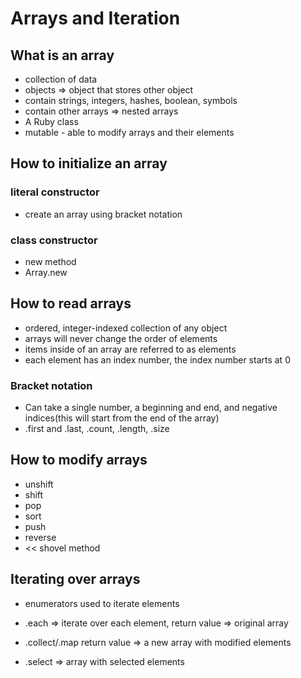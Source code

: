 # Arrays and Iteration

## What is an array

- collection of data
- objects => object that stores other object
- contain strings, integers, hashes, boolean, symbols
- contain other arrays => nested arrays
- A Ruby class
- mutable - able to modify arrays and their elements

## How to initialize an array

### literal constructor
- create an array using bracket notation 

### class constructor 
- new method
- Array.new

## How to read arrays
- ordered, integer-indexed collection of any object 
- arrays will never change the order of elements 
- items inside of an array are referred to as elements 
- each element has an index number, the index number starts at 0

### Bracket notation
- Can take a single number, a beginning and end, and negative indices(this will start from the end of the array)
- .first and .last, .count, .length, .size

## How to modify arrays

- unshift
- shift
- pop
- sort
- push
- reverse
- << shovel method 

## Iterating over arrays
- enumerators used to iterate elements

- .each => iterate over each element, return value => original array 

- .collect/.map return value => a new array with modified elements

- .select => array with selected elements